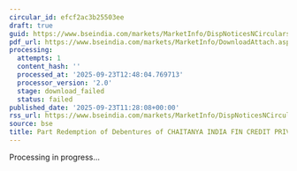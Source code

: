 ```yaml
---
circular_id: efcf2ac3b25503ee
draft: true
guid: https://www.bseindia.com/markets/MarketInfo/DispNoticesNCirculars.aspx?Noticeid={0F4639EB-531E-4112-B341-A38888F138CC}&noticeno=20250923-22&dt=09/23/2025&icount=22&totcount=55&flag=0
pdf_url: https://www.bseindia.com/markets/MarketInfo/DownloadAttach.aspx?id=20250923-22&attachedId=
processing:
  attempts: 1
  content_hash: ''
  processed_at: '2025-09-23T12:48:04.769713'
  processor_version: '2.0'
  stage: download_failed
  status: failed
published_date: '2025-09-23T11:28:08+00:00'
rss_url: https://www.bseindia.com/markets/MarketInfo/DispNoticesNCirculars.aspx?Noticeid={0F4639EB-531E-4112-B341-A38888F138CC}&noticeno=20250923-22&dt=09/23/2025&icount=22&totcount=55&flag=0
source: bse
title: Part Redemption of Debentures of CHAITANYA INDIA FIN CREDIT PRIVATE LIMITED
---
```


Processing in progress...